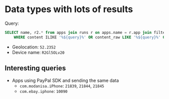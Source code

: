 # Data types with lots of results

Query:

```sql
SELECT name, r2.* from apps join runs r on apps.name = r.app join filtered_requests r2 on r.id = r2.run
    WHERE content ILIKE '%${query}%' OR content_raw LIKE '%${query}%' OR path ILIKE '%${query}%';
```

* Geolocation: `52.2352`
* Device name: `R2Gl5OLv20`

## Interesting queries

* Apps using PayPal SDK and sending the same data
    - `com.modanisa.iPhone`: `21839`, `21844`, `21845`
    - `com.ebay.iphone`: `10090`
